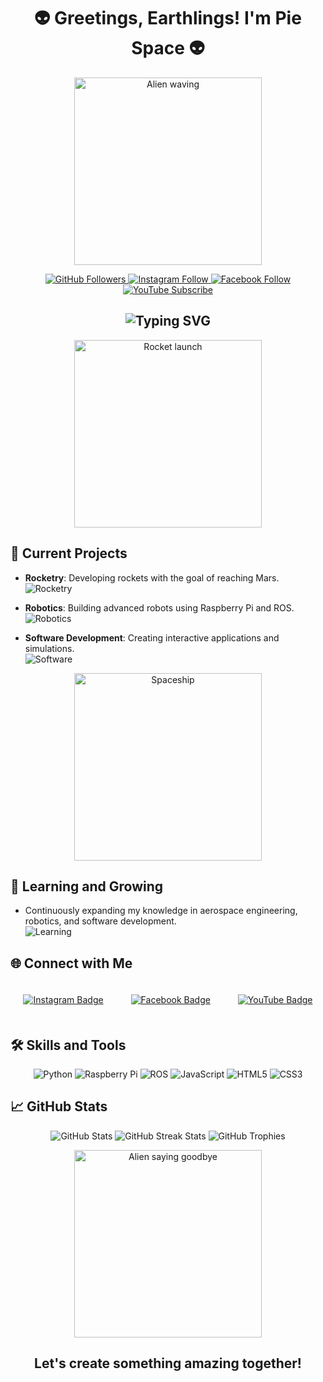 <h1 align="center">
  👽 Greetings, Earthlings! I'm Pie Space 👽
</h1>

<p align="center">
  <img src="https://media.giphy.com/media/3o7abAHdYvZdBNnGZq/giphy.gif" alt="Alien waving" width="300"/>
</p>

<p align="center">
  <a href="https://github.com/PIEspace?tab=followers">
    <img src="https://img.shields.io/github/followers/PIEspace?label=Follow&style=social" alt="GitHub Followers"/>
  </a>
  <a href="https://instagram.com/creativeindia__/">
    <img src="https://img.shields.io/badge/Instagram-E4405F?style=for-the-badge&logo=instagram&logoColor=white" alt="Instagram Follow"/>
  </a>
  <a href="https://www.facebook.com/profile.php?id=100052831652668">
    <img src="https://img.shields.io/badge/Facebook-1877F2?style=for-the-badge&logo=facebook&logoColor=white" alt="Facebook Follow"/>
  </a>
  <a href="https://www.youtube.com/@PROJECTOCCUPYMARS">
    <img src="https://img.shields.io/badge/YouTube-FF0000?style=for-the-badge&logo=youtube&logoColor=white" alt="YouTube Subscribe"/>
  </a>
</p>

<h2 align="center">
  <img src="https://readme-typing-svg.herokuapp.com?color=%2336BCF7&size=24&center=true&vCenter=true&width=600&lines=On+a+Mission+to+Explore+the+Cosmos;Rocketry+Enthusiast;Robotics+Developer;Software+Innovator" alt="Typing SVG"/>
</h2>

<p align="center">
  <img src="https://media.giphy.com/media/fAnzw6YK33jMwzp5wp/giphy.gif" alt="Rocket launch" width="300"/>
</p>

## 🚀 Current Projects
- **Rocketry**: Developing rockets with the goal of reaching Mars. <br>
  ![Rocketry](https://img.shields.io/badge/Rocketry-🚀-blue)

- **Robotics**: Building advanced robots using Raspberry Pi and ROS. <br>
  ![Robotics](https://img.shields.io/badge/Robotics-🤖-green)

- **Software Development**: Creating interactive applications and simulations. <br>
  ![Software](https://img.shields.io/badge/Software-💻-red)

<p align="center">
  <img src="https://media.giphy.com/media/26AHG5KGFxSkUWw1i/giphy.gif" alt="Spaceship" width="300"/>
</p>

## 🌱 Learning and Growing
- Continuously expanding my knowledge in aerospace engineering, robotics, and software development. <br>
  ![Learning](https://img.shields.io/badge/Learning-📚-yellow)

## 🌐 Connect with Me
<div align="center">
  <div style="display: inline-block; margin: 20px;">
    <a href="https://instagram.com/creativeindia__/">
      <img src="https://img.shields.io/badge/Instagram-E4405F?style=for-the-badge&logo=instagram&logoColor=white" alt="Instagram Badge"/>
    </a>
  </div>
  <div style="display: inline-block; margin: 20px;">
    <a href="https://www.facebook.com/profile.php?id=100052831652668">
      <img src="https://img.shields.io/badge/Facebook-1877F2?style=for-the-badge&logo=facebook&logoColor=white" alt="Facebook Badge"/>
    </a>
  </div>
  <div style="display: inline-block; margin: 20px;">
    <a href="https://www.youtube.com/@PROJECTOCCUPYMARS">
      <img src="https://img.shields.io/badge/YouTube-FF0000?style=for-the-badge&logo=youtube&logoColor=white" alt="YouTube Badge"/>
    </a>
  </div>
</div>

## 🛠️ Skills and Tools
<p align="center">
  <img src="https://img.shields.io/badge/Python-3776AB?style=for-the-badge&logo=python&logoColor=white" alt="Python"/>
  <img src="https://img.shields.io/badge/Raspberry Pi-A22846?style=for-the-badge&logo=raspberry-pi&logoColor=white" alt="Raspberry Pi"/>
  <img src="https://img.shields.io/badge/ROS-22314E?style=for-the-badge&logo=ros&logoColor=white" alt="ROS"/>
  <img src="https://img.shields.io/badge/JavaScript-F7DF1E?style=for-the-badge&logo=javascript&logoColor=black" alt="JavaScript"/>
  <img src="https://img.shields.io/badge/HTML5-E34F26?style=for-the-badge&logo=html5&logoColor=white" alt="HTML5"/>
  <img src="https://img.shields.io/badge/CSS3-1572B6?style=for-the-badge&logo=css3&logoColor=white" alt="CSS3"/>
</p>

## 📈 GitHub Stats
<p align="center">
  <img src="https://github-readme-stats.vercel.app/api?username=PIEspace&show_icons=true&theme=radical" alt="GitHub Stats"/>
  <img src="https://github-readme-streak-stats.herokuapp.com/?user=PIEspace&theme=radical" alt="GitHub Streak Stats"/>
  <img src="https://github-profile-trophy.vercel.app/?username=PIEspace&theme=radical" alt="GitHub Trophies"/>
</p>

<p align="center">
  <img src="https://media.giphy.com/media/3o6Mbjc28YFuR3UKOy/giphy.gif" alt="Alien saying goodbye" width="300"/>
</p>

<h2 align="center">
  Let's create something amazing together!
</h2>
